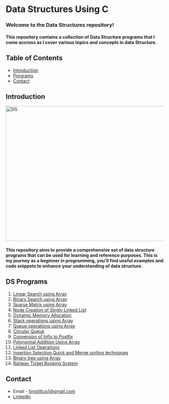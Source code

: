 # Data Structures Using C

<h3>Welcome to the Data Structures repository! </h3>
<h4>This repository contains a collection of Data Structure programs that I come accross as I cover various topics and concepts in data Structure.</h4>

## Table of Contents

- [Introduction](#introduction)
- [Programs](#programs)
- [Contact](#contact)

## Introduction

<img align="center" alt="DS" width="900" height="430" src="https://www.mygreatlearning.com/blog/wp-content/uploads/2020/07/BLOG-Images_7-7-2020-06.png">

<h4>This repository aims to provide a comprehensive set of data structure programs that can be used for learning and reference purposes. This is my journey as a beginner in programming, you'll find useful examples and code snippets to enhance your understanding of data structure.</h4>

## DS Programs

1. [Linear Search using Array](linearSearch.c)
2. [Binary Search using Array](binarySearch.c)
3. [Sparse Matrix using Array](sparseMatrix.c)
4. [Node Creation of Singly Linked List](NodecreationofSinglyLinkedList.c)
5. [Dynamic Memory Allocation](dynamicMemoryAllocation.c)
6. [Stack operations using Array](stackOperationsUsingArray.c)
7. [Queue operations using Array](queueUsingArray.c)
8. [Circular Queue](circularqueue.c)
9. [Conversion of Infix to Postfix](infixToPostfixConversion.c)
10. [Polynomial Addition Using Array](polynomialadditionusingarray.c.txt)
11. [Linked List Operations](LinkedList.c)
12. [Insertion,Selection,Quick and Merge sorting techniques](insertionSelectionQuick&MergeSortings.c)
13. [Binary tree using Array](binaryTreeUsingArray.c)
14. [Railway Ticket Booking System](railwayTicketBooking.c)

## Contact

- Email - timstittus1@gmail.com
- [LinkedIn](https://www.linkedin.com/in/tims-tittus/)
